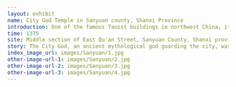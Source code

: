 ```yaml
---
layout: exhibit
name: City God Temple in Sanyuan county, Shanxi Province
introduction: One of the famous Taoist buildings in northwest China, it is located on East Street in Sanyuan County, Shanxi Province, with a total construction area of 13,390 square metres. Founded in 1375 at the beginning of the Ming Dynasty (1368-1644), more than 600 years ago, it is one of the more complete surviving groups of traditional Chinese buildings from the Ming and Qing dynasties in China, and has now been listed by the State Council as a National Key Cultural Relics Protection Unit.
time: 1375
site: Middle section of East Qu'an Street, Sanyuan County, Shanxi province
story: The City God, an ancient mythological god guarding the city, was later worshipped by Taoism and was built from the Three Kingdoms to the end of the Qing Dynasty. The San Yuan City God Temple is dedicated to Li Jing, a famous general from San Yuan in the Tang Dynasty. He was the most influential figure in the area, and was the god who guarded the city of Sanyuan in ancient mythology. The size and the architecture of the temple are second to none in the country.
index_image_url: images/Sanyuan/1.jpg
other-image-url-1: images/Sanyuan/2.jpg
other-image-url-2: images/Sanyuan/3.jpg
other-image-url-3: images/Sanyuan/4.jpg
---
```

